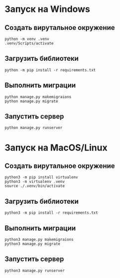 # Запуск на Windows

## Создать вирутальное окружение

```
python -m venv .venv
.venv/Scripts/activate
```

## Загрузить библиотеки

```
python -m pip install -r requirements.txt
```

## Выполнить миграции

```
python manage.py makemigraions
python manage.py migrate
```

## Запустить сервер

```
python manage.py runserver
```

# Запуск на MacOS/Linux

## Создать вирутальное окружение

```
python3 -m pip install virtualenv
python3 -m virtualenv .venv
source ./.venv/bin/activate
```

## Загрузить библиотеки

```
python3 -m pip install -r requirements.txt
```

## Выполнить миграции

```
python3 manage.py makemigraions
python3 manage.py migrate
```

## Запустить сервер

```
python3 manage.py runserver
```

